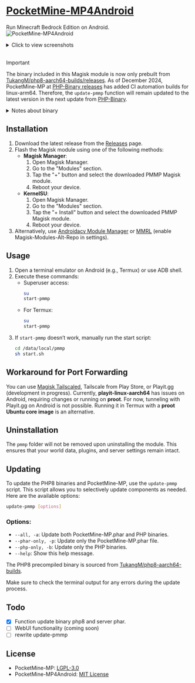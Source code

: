 
# [PocketMine-MP](https://github.com/pmmp/PocketMine-MP)[4Android](https://github.com/TukangM/PocketMine-MP4Android)  
Run Minecraft Bedrock Edition on Android.  
![PocketMine-MP4Android](https://tukangm.github.io/asset/img/pocketmine4android/pocketmine.jpg)

<details>
<summary>Click to view screenshots</summary>

![Screenshot 1](https://github.com/TukangM/PocketMine-MP4Android/assets/91467886/2c3438f5-4cf6-4d08-9b6c-5e3c5b8caa56)  
![Screenshot 2](https://github.com/TukangM/PocketMine-MP4Android/assets/91467886/612e50c3-bc8a-4f72-bade-37ad2187bd76)  
![Screenshot 3](https://github.com/TukangM/PocketMine-MP4Android/assets/91467886/2c46ad81-bdc5-41ff-9dd6-61c688c1a71b)

</details>
<br>

> [!IMPORTANT]  
> The binary included in this Magisk module is now only prebuilt from [TukangM/php8-aarch64-builds/releases](https://github.com/TukangM/php8-aarch64-builds/releases). As of December 2024, PocketMine-MP at [PHP-Binary releases](https://github.com/pmmp/PHP-Binaries/releases) has added CI automation builds for linux-arm64. Therefore, the `update-pmmp` function will remain updated to the latest version in the next update from [PHP-Binary](https://github.com/pmmp/PHP-Binaries/releases).

<details>
<summary> Notes about binary </summary>

Prebuilt binary from this module (left) and official PocketMine-MP binary (right). The size is slightly bigger than the prebuilt binary included with the module.
![file_binary_size](https://github.com/user-attachments/assets/0c504f9d-eef9-4fc9-8039-7c2b1bf1e9eb)
</details>

## Installation

1. Download the latest release from the [Releases](https://github.com/Magisk-Modules-Alt-Repo/pmmp/releases) page.
2. Flash the Magisk module using one of the following methods:
   - **Magisk Manager**:
     1. Open Magisk Manager.
     2. Go to the "Modules" section.
     3. Tap the "+" button and select the downloaded PMMP Magisk module.
     4. Reboot your device.
   - **KernelSU**:
     1. Open Magisk Manager.
     2. Go to the "Modules" section.
     3. Tap the "+ Install" button and select the downloaded PMMP Magisk module.
     4. Reboot your device.
3. Alternatively, use [Androidacy Module Manager](https://github.com/Androidacy/MagiskModuleManager) or [MMRL](https://github.com/DerGoogler/MMRL) (enable Magisk-Modules-Alt-Repo in settings).

## Usage

1. Open a terminal emulator on Android (e.g., Termux) or use ADB shell.
2. Execute these commands:
   - Superuser access:
     ```bash
     su
     start-pmmp
     ```
   - For Termux:
     ```bash
     su
     start-pmmp
     ```
3. If `start-pmmp` doesn’t work, manually run the start script:
   ```bash
   cd /data/local/pmmp
   sh start.sh
   ```

## Workaround for Port Forwarding

You can use [Magisk Tailscaled](https://github.com/anasfanani/Magisk-Tailscaled), Tailscale from Play Store, or Playit.gg (development in progress). Currently, **playit-linux-aarch64** has issues on Android, requiring changes or running on **proot**. For now, tunneling with Playit.gg on Android is not possible. Running it in Termux with a **proot Ubuntu core image** is an alternative.

## Uninstallation

The `pmmp` folder will not be removed upon uninstalling the module. This ensures that your world data, plugins, and server settings remain intact.

## Updating

To update the PHP8 binaries and PocketMine-MP, use the `update-pmmp` script. This script allows you to selectively update components as needed. Here are the available options:

```bash
update-pmmp [options]
```

### Options:
- `--all, -a`: Update both PocketMine-MP.phar and PHP binaries.
- `--phar-only, -p`: Update only the PocketMine-MP.phar file.
- `--php-only, -b`: Update only the PHP binaries.
- `--help`: Show this help message.

The PHP8 precompiled binary is sourced from [TukangM/php8-aarch64-builds](https://github.com/TukangM/php8-aarch64-builds).

Make sure to check the terminal output for any errors during the update process.

## Todo

- [x] Function update binary php8 and server phar.
- [ ] WebUI functionality (coming soon)
- [ ] rewrite update-pmmp

## License

- PocketMine-MP: [LGPL-3.0](https://github.com/pmmp/PocketMine-MP?tab=LGPL-3.0-1-ov-file)
- PocketMine-MP4Android: [MIT License](https://github.com/TukangM/PocketMine-MP4Android/blob/main/LICENSE)
